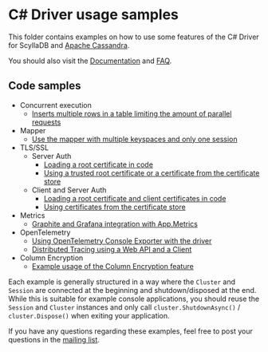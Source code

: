 # C# Driver usage samples

This folder contains examples on how to use some features of the C# Driver for ScyllaDB and [Apache Cassandra][cassandra].

You should also visit the [Documentation][doc-index] and [FAQ][faq].

## Code samples

- Concurrent execution
  - [Inserts multiple rows in a table limiting the amount of parallel requests](ConcurrentExecutions/ExecuteInLoop/Program.cs)
- Mapper
  - [Use the mapper with multiple keyspaces and only one session](Mapper/MultipleKeyspacesSingleSession/Program.cs)
- TLS/SSL
  - Server Auth
    - [Loading a root certificate in code](Ssl/SslServerAuthOnly/LoadingCertificateManuallyExample.cs)
    - [Using a trusted root certificate or a certificate from the certificate store](Ssl/SslServerAuthOnly/WindowsCertificateStoreExample.cs)
  - Client and Server Auth
    - [Loading a root certificate and client certificates in code](Ssl/SslTwoWayAuth/LoadingCertificateManuallyExample.cs)
    - [Using certificates from the certificate store](Ssl/SslTwoWayAuth/WindowsCertificateStoreExample.cs)
- Metrics
  - [Graphite and Grafana integration with App.Metrics](Metrics/AppMetricsGraphite/Program.cs)
- OpenTelemetry
  - [Using OpenTelemetry Console Exporter with the driver](OpenTelemetry/Exporter/ConsoleExporter/Program.cs)
  - [Distributed Tracing using a Web API and a Client](OpenTelemetry/DistributedTracing)
- Column Encryption
  - [Example usage of the Column Encryption feature](ColumnEncryption/ColumnEncryptionExample/Program.cs)

Each example is generally structured in a way where the `Cluster` and `Session` are connected at the beginning and shutdown/disposed at the end.
While this is suitable for example console applications, you should reuse the `Session` and `Cluster` instances and only call `cluster.ShutdownAsync()` / `cluster.Dispose()` when exiting your application.

If you have any questions regarding these examples, feel free to post your questions in the [mailing list][mailing-list].

[cassandra]: https://cassandra.apache.org/
[doc-index]: https://csharp-driver.docs.scylladb.com/stable/
[mailing-list]: https://groups.google.com/a/lists.datastax.com/forum/#!forum/csharp-driver-user
[faq]: https://csharp-driver.docs.scylladb.com/stable/faq/
